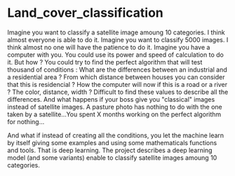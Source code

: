 # Land_cover_classification

Imagine you want to classify a satellite image amoung 10 categories. I think almost everyone is able to do it.
Imagine you want to classify 5000 images. I think almost no one will have the patience to do it.
Imagine you have a computer with you. You could use its power and speed of calculation to do it. But how ?
You could try to find the perfect algorithm that will test thousand of conditions : What are the differences between an industrial and a residential area ? From which distance between houses you can consider that this is residencial ? How the computer will now if this is a road or a river ? The color, distance, width ? Difficult to find these values to describe all the differences.
And what happens if your boss give you "classical" images instead of satellite images. A pasture photo has nothing to do with the one taken by a satellite...You spent X months working on the perfect algorithm for nothing... 

And what if instead of creating all the conditions, you let the machine learn by itself giving some examples and using some mathematicals functions and tools. That is deep learning.
The project describes a deep learning model (and some variants) enable to classify satellite images amoung 10 categories.
